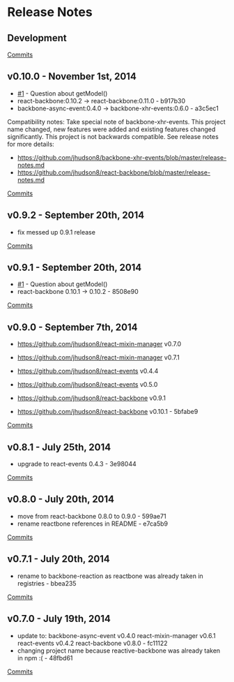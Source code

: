 # Release Notes

## Development

[Commits](https://github.com/jhudson8/backbone-reaction/compare/v0.10.0...master)

## v0.10.0 - November 1st, 2014
- [#1](https://github.com/jhudson8/backbone-reaction/issues/1) - Question about getModel()
- react-backbone:0.10.2 -> react-backbone:0.11.0 - b917b30
- backbone-async-event:0.4.0 -> backbone-xhr-events:0.6.0 - a3c5ec1

Compatibility notes:
Take special note of backbone-xhr-events.  This project name changed, new features were added and existing features changed significantly. This project is not backwards compatible.  See release notes for more details:

- https://github.com/jhudson8/backbone-xhr-events/blob/master/release-notes.md
- https://github.com/jhudson8/react-backbone/blob/master/release-notes.md

[Commits](https://github.com/jhudson8/backbone-reaction/compare/v0.9.2...v0.10.0)

## v0.9.2 - September 20th, 2014
- fix messed up 0.9.1 release

[Commits](https://github.com/jhudson8/backbone-reaction/compare/v0.9.1...master)

## v0.9.1 - September 20th, 2014
- [#1](https://github.com/jhudson8/backbone-reaction/issues/1) - Question about getModel()
- react-backbone 0.10.1 -> 0.10.2 - 8508e90

[Commits](https://github.com/jhudson8/backbone-reaction/compare/v0.9.0...v0.9.1)

## v0.9.0 - September 7th, 2014
 -  https://github.com/jhudson8/react-mixin-manager v0.7.0 
 +  https://github.com/jhudson8/react-mixin-manager v0.7.1 
 -  https://github.com/jhudson8/react-events v0.4.4 
 +  https://github.com/jhudson8/react-events v0.5.0    
 -  https://github.com/jhudson8/react-backbone v0.9.1 
 +  https://github.com/jhudson8/react-backbone v0.10.1 - 5bfabe9

[Commits](https://github.com/jhudson8/backbone-reaction/compare/v0.8.1...v0.9.0)

## v0.8.1 - July 25th, 2014
- upgrade to react-events 0.4.3 - 3e98044

[Commits](https://github.com/jhudson8/backbone-reaction/compare/v0.8.0...v0.8.1)

## v0.8.0 - July 20th, 2014
- move from react-backbone 0.8.0 to 0.9.0 - 599ae71
- rename reactbone references in README - e7ca5b9

[Commits](https://github.com/jhudson8/backbone-reaction/compare/v0.7.1...v0.8.0)

## v0.7.1 - July 20th, 2014
- rename to backbone-reaction as reactbone was already taken in registries - bbea235

[Commits](https://github.com/jhudson8/reactbone/compare/v0.7.0...v0.7.1)

## v0.7.0 - July 19th, 2014
- update to: 
    backbone-async-event v0.4.0
    react-mixin-manager v0.6.1
    react-events v0.4.2
    react-backbone v0.8.0 - fc11122
- changing project name because reactive-backbone was already taken in npm :( - 48fbd61

[Commits](https://github.com/jhudson8/reactbone/compare/e66b975...v0.7.0)
